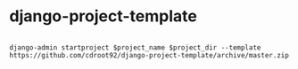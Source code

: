 # django-project-template

<pre>
<code>
django-admin startproject $project_name $project_dir --template https://github.com/cdroot92/django-project-template/archive/master.zip
</code>
</pre>
